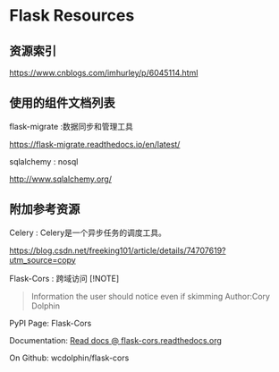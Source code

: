 # Flask Resources

## 资源索引

<https://www.cnblogs.com/imhurley/p/6045114.html>

## 使用的组件文档列表

flask-migrate :数据同步和管理工具

<https://flask-migrate.readthedocs.io/en/latest/>

sqlalchemy : nosql

<http://www.sqlalchemy.org/>

## 附加参考资源

Celery : Celery是一个异步任务的调度工具。

<https://blog.csdn.net/freeking101/article/details/74707619?utm_source=copy>

Flask-Cors : 跨域访问
[!NOTE]
> Information the user should notice even if skimming
Author:Cory Dolphin

PyPI Page: Flask-Cors

Documentation: [Read docs @ flask-cors.readthedocs.org](http://flask-cors.readthedocs.org/en/latest)

On Github: wcdolphin/flask-cors
